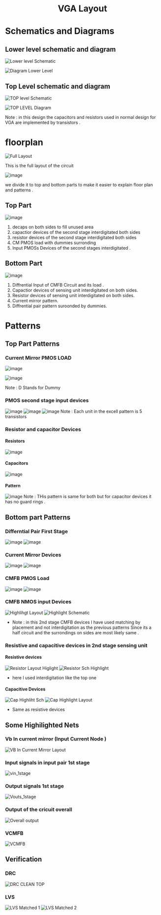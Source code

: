 <div align="center">
  <h1>VGA Layout</h1>
</div>

# Schematics and Diagrams 

## Lower level schematic and diagram

![Lower level Schematic](https://github.com/MohamedNabil95/CC_VGA_LAYOUT1/assets/90795738/b2a7c521-f9b9-473a-8ad1-f1578e649649)


![Diagram Lower Level](https://github.com/MohamedNabil95/CC_VGA_LAYOUT1/assets/90795738/a563563b-00ae-4ff7-8852-d3032aa18633)


## Top Level schematic and diagram

![TOP level Schematic](https://github.com/MohamedNabil95/CC_VGA_LAYOUT1/assets/90795738/3ee6393a-ced0-4402-b2bf-b252bc2a40e8)

![TOP LEVEL Diagram](https://github.com/MohamedNabil95/CC_VGA_LAYOUT1/assets/90795738/04bb9004-a9fc-4539-be38-bbdc4e12ea8c)

Note : in this design the capacitors and resistors used in normal design for VGA are implemented by transistors .

# floorplan

![Full Layout](https://github.com/MohamedNabil95/CC_VGA_LAYOUT1/assets/90795738/5a3539a0-c179-4e0d-9b2d-7c06de349ad4)

This is the full layout of the circuit 

![image](https://github.com/MohamedNabil95/CC_VGA_LAYOUT1/assets/90795738/0173c1f1-61a3-4f8b-ace3-bdbf8187ba83)

we divide it to top and bottom parts to make it easier to explain floor plan and patterns .

## Top Part

![image](https://github.com/MohamedNabil95/CC_VGA_LAYOUT1/assets/90795738/4f81b6ae-af33-41ef-8347-8fcae3ae45d5)

 
1. decaps on both sides to fill unused area
2. capactior devices of the second stage interdigitated both sides
3. resistor devices of the second stage interdigitated both sides
4. CM PMOS load with dummies surronding
5. Input PMOSs Devices of the second stages interdigitated .

## Bottom Part

![image](https://github.com/MohamedNabil95/CC_VGA_LAYOUT1/assets/90795738/ceb8795c-0e2a-4215-bae0-e9c2eff843cc)

1.	Diffrential Input of CMFB Circuit and its load .
2.	Capactior devices of sensing unit interdigitated on both sides.
3.	Resistor devices of sensing unit interdigitated on both sides.
4.	Current mirror pattern.
5.	Diffrential pair pattern suroonded by dummies.

# Patterns 

## Top Part Patterns

### Current Mirror PMOS LOAD

![image](https://github.com/MohamedNabil95/CC_VGA_LAYOUT1/assets/90795738/63f0b47e-5fea-4ba2-a13a-4d9b50945330)

 

![image](https://github.com/MohamedNabil95/CC_VGA_LAYOUT1/assets/90795738/6bebe84e-2922-49e5-b06e-d0b3fa64dfb3)

Note : D Stands for Dummy 

### PMOS second stage input devices 
![image](https://github.com/MohamedNabil95/CC_VGA_LAYOUT1/assets/90795738/2f1e6bc3-14d4-4709-8336-e9bf08a54298)
![image](https://github.com/MohamedNabil95/CC_VGA_LAYOUT1/assets/90795738/55fcf1be-0bcf-44fe-8e79-7fbed12de8de)
![image](https://github.com/MohamedNabil95/CC_VGA_LAYOUT1/assets/90795738/91e679a3-c3fc-4052-a4a7-8e41fa4bb89c)
Note : Each unit in the excell pattern is 5 transistors 

### Resistor and capacitor Devices 
#### Resistors 
![image](https://github.com/MohamedNabil95/CC_VGA_LAYOUT1/assets/90795738/fdaf70ab-8b7a-403d-a5f9-0e9fd07cff81)
#### Capacitors
![image](https://github.com/MohamedNabil95/CC_VGA_LAYOUT1/assets/90795738/c46f82c6-a2db-41fe-9273-2e2b374fc69d)
#### Pattern
![image](https://github.com/MohamedNabil95/CC_VGA_LAYOUT1/assets/90795738/cddd187e-d8a2-4a27-8061-05ed2b0c430e)
Note : THis pattern is same for both but for capacitor devices it has no guard rings .

## Bottom part Patterns 
### Differntial Pair First Stage
![image](https://github.com/MohamedNabil95/CC_VGA_LAYOUT1/assets/90795738/c3b53de3-818d-490f-9a4e-012a8a88227b)
![image](https://github.com/MohamedNabil95/CC_VGA_LAYOUT1/assets/90795738/23dca6c2-1007-4265-8da4-8bf5f9c2249c)


### Current Mirror Devices
![image](https://github.com/MohamedNabil95/CC_VGA_LAYOUT1/assets/90795738/9a46bbc6-0731-4478-93ce-6589de67a96c)
![image](https://github.com/MohamedNabil95/CC_VGA_LAYOUT1/assets/90795738/37464c21-9894-42f2-b5b4-805ffd6f0ef5)

### CMFB PMOS Load
![image](https://github.com/MohamedNabil95/CC_VGA_LAYOUT1/assets/90795738/75c42bc9-e478-4a09-a5cb-de7a336886b5)
![image](https://github.com/MohamedNabil95/CC_VGA_LAYOUT1/assets/90795738/480fa8d4-d36c-4c2f-bd17-c66e152fcbab)

### CMFB NMOS input Devices
![Highlihgt Layout](https://github.com/MohamedNabil95/CC_VGA_Layout/assets/90795738/dcf87f28-6d2b-48cf-b425-13f7640ef9b7)
![Highlight Schematic](https://github.com/MohamedNabil95/CC_VGA_Layout/assets/90795738/5bad59d5-e55e-4c6d-9642-d4a4ebfd0795)

* Note : in this 2nd stage CMFB devices I have used matching by placement and not interdigitation as the previous patterns 
Since its a half circuit and the surrondings on sides are most likely same .

### Resistive and capacitive devices in 2nd stage sensing unit
#### Resistive devices 

![Resistor Layout Higlight](https://github.com/MohamedNabil95/CC_VGA_Layout/assets/90795738/86121612-97bd-4ca1-a88b-27e685fbe47b)
![Resistor Sch Highlight](https://github.com/MohamedNabil95/CC_VGA_Layout/assets/90795738/e8b533b1-fb00-4f45-b239-fdd20855d139)

* here I used interdigitation like the top one
#### Capacitive Devices 

![Cap Highliht Sch](https://github.com/MohamedNabil95/CC_VGA_Layout/assets/90795738/95be7e58-cf6a-4c25-b6a6-c8de24c1246c)
![Cap Highlight Layout](https://github.com/MohamedNabil95/CC_VGA_Layout/assets/90795738/c6de5004-8ea5-45e2-8f22-97af8b98536f)

* Same as resistive devices

## Some Highilighted Nets 

### Vb In current mirror (Input Current Node )
![VB In Current Mirror Layout](https://github.com/MohamedNabil95/CC_VGA_Layout/assets/90795738/66dc831a-2640-470b-a516-33a4cc4076f3)

### Input signals in input pair 1st stage
![vin_1stage](https://github.com/MohamedNabil95/CC_VGA_Layout/assets/90795738/c37745d1-cb61-41f9-8dec-8b1dd2f2b1bd)

### Output signals 1st stage
![Vouts_1stage](https://github.com/MohamedNabil95/CC_VGA_Layout/assets/90795738/cf965d5e-e277-41e6-918f-13c5857491ef)

### Output of the cricuit overall
![Overall output](https://github.com/MohamedNabil95/CC_VGA_Layout/assets/90795738/e98e9391-ef6b-4cf0-a760-f142d7e4bf63)

### VCMFB
![VCMFB](https://github.com/MohamedNabil95/CC_VGA_Layout/assets/90795738/71899644-feef-44da-82a4-0daadb06b498)

## Verification 
### DRC
![DRC CLEAN TOP](https://github.com/MohamedNabil95/CC_VGA_Layout/assets/90795738/1b7d96ab-05f8-4155-8685-f47f85d05d7b)

### LVS 
![LVS Matched 1](https://github.com/MohamedNabil95/CC_VGA_Layout/assets/90795738/8653226b-e771-4f97-aff6-ebb2cee3a187)
![LVS Matched 2](https://github.com/MohamedNabil95/CC_VGA_Layout/assets/90795738/ad1cab5b-9df3-44d9-b2c1-1f07cf29cf3e)
